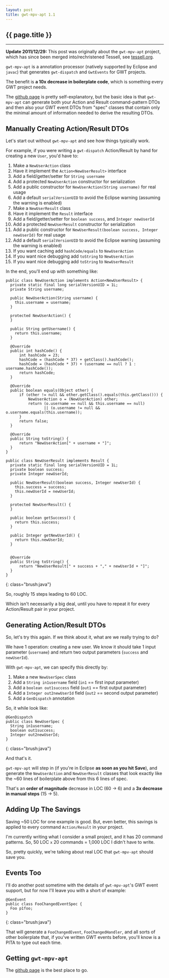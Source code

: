 ```yaml
---
layout: post
title: gwt-mpv-apt 1.1
---
```


<h2>{{ page.title }}</h2>

---

**Update 2011/12/29:** This post was originally about the `gwt-mpv-apt` project, which has since been merged into/rechristened Tessell, see [tessell.org](http://www.tessell.org).

`gwt-mpv-apt` is a annotation processor (natively supported by Eclipse and `javac`) that generates `gwt-dispatch` and `GwtEvents` for GWT projects.

The benefit is **a 10x decrease in boilerplate code**, which is something every GWT project needs.

The [github page](http://github.com/stephenh/gwt-mpv-apt) is pretty self-explanatory, but the basic idea is that `gwt-mpv-apt` can generate both your Action and Result command-pattern DTOs and then also your GWT event DTOs from "spec" classes that contain only the minimal amount of information needed to derive the resulting DTOs.

Manually Creating Action/Result DTOs
------------------------------------

Let's start out without `gwt-mpv-apt` and see how things typically work.

For example, if you were writing a `gwt-dispatch` Action/Result by hand for creating a new `User`, you'd have to:

1. Make a `NewUserAction` class
1. Have it implement the `Action<NewUserResult>` interface
1. Add a field/getter/setter for `String username`
1. Add a protected `NewUserAction` constructor for serialization
1. Add a public constructor for `NewUserAction(String username)` for real usage
1. Add a default `serialVersionUID` to avoid the Eclipse warning (assuming the warning is enabled)
1. Make a `NewUserResult` class
1. Have it implement the `Result` interface
1. Add a field/getter/setter for `boolean success`, and `Integer newUserId`
1. Add a protected `NewUserResult` constructor for serialization
1. Add a public constructor for `NewUserResult(boolean success, Integer newUserId)` for real usage
1. Add a default `serialVersionUID` to avoid the Eclipse warning (assuming the warning is enabled)
1. If you want caching add `hashCode/equals` to `NewUserAction`
1. If you want nice debugging add `toString` to `NewUserAction`
1. If you want nice debugging add `toString` to `NewUserResult`

In the end, you'll end up with something like:

    public class NewUserAction implements Action<NewUserResult> {
      private static final long serialVersionUID = 1L;
      private String username;

      public NewUserAction(String username) {
        this.username = username;
      }

      protected NewUserAction() {
      }

      public String getUsername() {
        return this.username;
      }

      @Override
      public int hashCode() {
          int hashCode = 23;
          hashCode = (hashCode * 37) + getClass().hashCode();
          hashCode = (hashCode * 37) + (username == null ? 1 : username.hashCode());
          return hashCode;
      }

      @Override
      public boolean equals(Object other) {
          if (other != null && other.getClass().equals(this.getClass())) {
              NewUserAction o = (NewUserAction) other;
              return (o.username == null && this.username == null)
                     || (o.username != null && o.username.equals(this.username));
          }
          return false;
      }

      @Override
      public String toString() {
          return "NewUserAction[" + username + "]";
      }
    }

    public class NewUserResult implements Result {
      private static final long serialVersionUID = 1L;
      private boolean success;
      private Integer newUserId;

      public NewUserResult(boolean success, Integer newUserId) {
        this.success = success;
        this.newUserId = newUserId;
      }

      protected NewUserResult() {
      }

      public boolean getSuccess() {
        return this.success;
      }

      public Integer getNewUserId() {
        return this.newUserId;
      }


      @Override
      public String toString() {
          return "NewUserResult[" + success + "," + newUserId + "]";
      }
    }
{: class="brush:java"}

So, roughly 15 steps leading to 60 LOC.

Which isn't necessarily a big deal, until you have to repeat it for every Action/Result pair in your project.

Generating Action/Result DTOs
-----------------------------

So, let's try this again. If we think about it, what are we really trying to do?

We have 1 operation: creating a new user. We know it should take 1 input parameter (`username`) and return two output parameters (`success` and `newUserId`).

With `gwt-mpv-apt`, we can specify this directly by:

1. Make a new `NewUserSpec` class
1. Add a `String in1username` field (`in1` == first input parameter)
1. Add a `boolean out1success` field (`out1` == first output parameter)
1. Add a `Integer out2newUserId` field (`out2` == second output parameter)
1. Add a `GenDispatch` annotation

So, it while look like:

    @GenDispatch
    public class NewUserSpec {
      String in1username;
      boolean out1success;
      Integer out2newUserId;
    }
{: class="brush:java"}

And that's it.

`gwt-mpv-apt` will step in (if you're in Eclipse **as soon as you hit Save**), and generate the `NewUserAction` and `NewUserResult` classes that look exactly like the ~60 lines of boilerplate above from this 6 lines of spec.

That's an **order of magnitude** decrease in LOC (60 -> 6) and a **3x decrease in manual steps** (15 -> 5).

Adding Up The Savings
---------------------

Saving ~50 LOC for one example is good. But, even better, this savings is applied to every command `Action/Result` in your project.

I'm currently writing what I consider a small project, and it has 20 command patterns. So, 50 LOC `x` 20 commands = 1,000 LOC I didn't have to write.

So, pretty quickly, we're talking about real LOC that `gwt-mpv-apt` should save you.

Events Too
----------

I'll do another post sometime with the details of `gwt-mpv-apt`'s GWT event support, but for now I'll leave you with a short of example:

    @GenEvent
    public class FooChangedEventSpec {
      Foo p1foo;
    }
{: class="brush:java"}

That will generate a `FooChangedEvent`, `FooChangedHandler`, and all sorts of other boilerplate that, if you've written GWT events before, you'll know is a PITA to type out each time.

Getting `gwt-mpv-apt`
---------------------

The [github page](http://github.com/stephenh/gwt-mpv-apt) is the best place to go.


